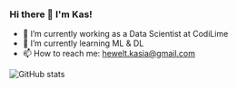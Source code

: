 ### Hi there 👋 I'm Kas!


- 🔭 I’m currently working as a Data Scientist at CodiLime
- 🌱 I’m currently learning ML & DL
- 📫 How to reach me: [hewelt.kasia@gmail.com](mailto:hewelt.kasia@gmail.com)

![GitHub stats](https://github-readme-stats.vercel.app/api?username=kasiahewelt&hide=contribs,prs,issues&count_private=true&theme=vue-dark)   
